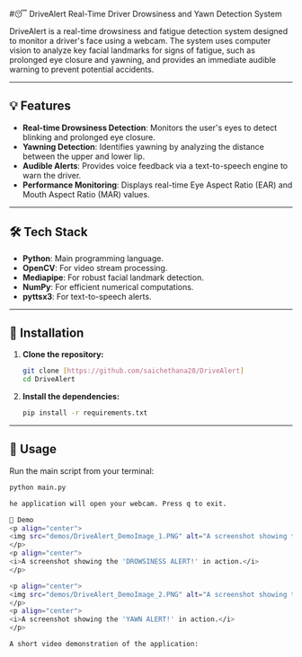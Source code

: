 #😴 DriveAlert
Real-Time Driver Drowsiness and Yawn Detection System

DriveAlert is a real-time drowsiness and fatigue detection system designed to monitor a driver's face using a webcam. The system uses computer vision to analyze key facial landmarks for signs of fatigue, such as prolonged eye closure and yawning, and provides an immediate audible warning to prevent potential accidents.

***

## 💡 Features
* **Real-time Drowsiness Detection**: Monitors the user's eyes to detect blinking and prolonged eye closure.
* **Yawning Detection**: Identifies yawning by analyzing the distance between the upper and lower lip.
* **Audible Alerts**: Provides voice feedback via a text-to-speech engine to warn the driver.
* **Performance Monitoring**: Displays real-time Eye Aspect Ratio (EAR) and Mouth Aspect Ratio (MAR) values.

***

## 🛠️ Tech Stack
* **Python**: Main programming language.
* **OpenCV**: For video stream processing.
* **Mediapipe**: For robust facial landmark detection.
* **NumPy**: For efficient numerical computations.
* **pyttsx3**: For text-to-speech alerts.

***

## 🚀 Installation
1.  **Clone the repository:**
    ```bash
    git clone [https://github.com/saichethana28/DriveAlert]
    cd DriveAlert
    ```
2.  **Install the dependencies:**
    ```bash
    pip install -r requirements.txt
    ```

***

## 🏃 Usage
Run the main script from your terminal:
```bash
python main.py

he application will open your webcam. Press q to exit.

👀 Demo
<p align="center">
<img src="demos/DriveAlert_DemoImage_1.PNG" alt="A screenshot showing the 'DROWSINESS ALERT!'" width="600"/>
</p>
<p align="center">
<i>A screenshot showing the 'DROWSINESS ALERT!' in action.</i>
</p>

<p align="center">
<img src="demos/DriveAlert_DemoImage_2.PNG" alt="A screenshot showing the 'YAWN ALERT!'" width="600"/>
</p>
<p align="center">
<i>A screenshot showing the 'YAWN ALERT!' in action.</i>
</p>

A short video demonstration of the application:
